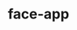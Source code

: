 ---
title: face-app
emoji: 💻
colorFrom: pink
colorTo: gray
sdk: docker
docker:
  build:
    context: ./api   # subfolder containing Dockerfile
build_args:
  HF_TOKEN: $HUGGINGFACE_TOKEN
pinned: false
license: mit
short_description: api for face app
---